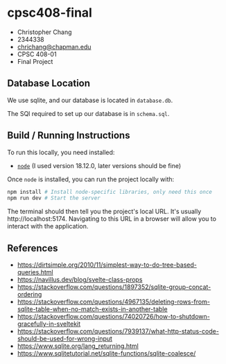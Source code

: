 # cpsc408-final

- Christopher Chang
- 2344338
- chrichang@chapman.edu
- CPSC 408-01
- Final Project

## Database Location

We use sqlite, and our database is located in `database.db`.

The SQl required to set up our database is in `schema.sql`.

## Build / Running Instructions

To run this locally, you need installed:
- [`node`](https://nodejs.org/en/) (I used version 18.12.0, later versions
  should be fine)

Once `node` is installed, you can run the project locally with:

```bash
npm install # Install node-specific libraries, only need this once
npm run dev # Start the server
```

The terminal should then tell you the project's local URL. It's usually
http://localhost:5174. Navigating to this URL in a browser will allow you to
interact with the application.

## References

- https://dirtsimple.org/2010/11/simplest-way-to-do-tree-based-queries.html
- https://navillus.dev/blog/svelte-class-props
- https://stackoverflow.com/questions/1897352/sqlite-group-concat-ordering
- https://stackoverflow.com/questions/4967135/deleting-rows-from-sqlite-table-when-no-match-exists-in-another-table
- https://stackoverflow.com/questions/74020726/how-to-shutdown-gracefully-in-sveltekit
- https://stackoverflow.com/questions/7939137/what-http-status-code-should-be-used-for-wrong-input
- https://www.sqlite.org/lang_returning.html
- https://www.sqlitetutorial.net/sqlite-functions/sqlite-coalesce/
